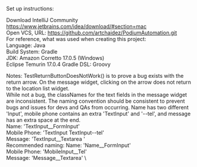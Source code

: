 Set up instructions:

Download IntelliJ Community https://www.jetbrains.com/idea/download/#section=mac \
Open VCS, URL: https://github.com/artchaidez/PodiumAutomation.git \
For reference, what was used when creating this project: \
Language: Java \
Build System: Gradle \
JDK: Amazon Corretto 17.0.5 (Windows) \
     Eclipse Temurin 17.0.4
Gradle DSL: Groovy

Notes: TestReturnButtonDoesNotWork() is to prove a bug exists with the return arrow.
On the message widget, clicking on the arrow does not return to the location list
widget. \
While not a bug, the classNames for the text fields in the message widget are
inconsistent. The naming convention should be consistent to prevent bugs and issues
for devs and QAs from occurring. Name has two different 'Input',
mobile phone contains an extra 'TextInput' and '--tel', and
message has an extra space at the end. \
Name: 'TextInput__FormInput' \
Mobile Phone: 'TextInput TextInput--tel' \
Message: 'TextInput__Textarea ' \
Recommended naming:
Name: 'Name__FormInput' \
Mobile Phone: 'MobileInput__Tel' \
Message: 'Message__Textarea' \